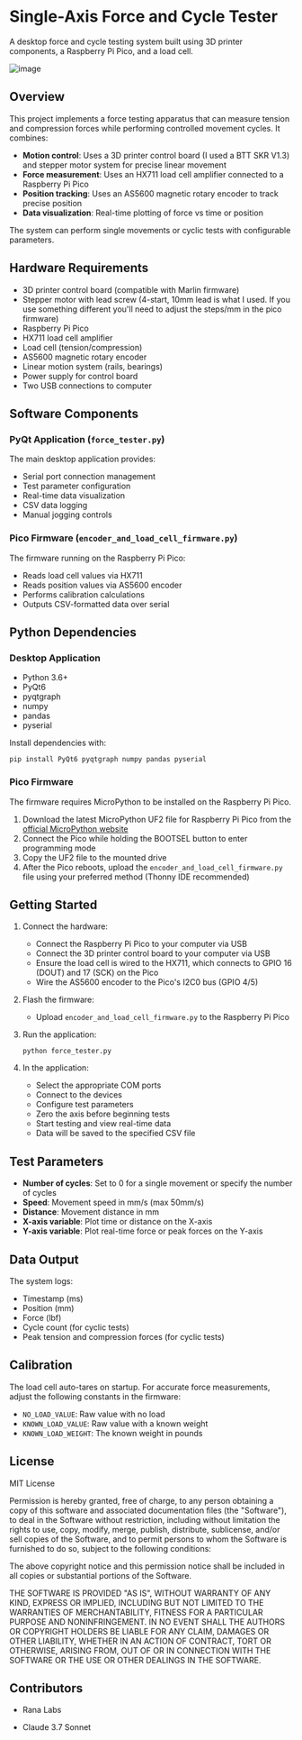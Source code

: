 # Single-Axis Force and Cycle Tester

A desktop force and cycle testing system built using 3D printer components, a Raspberry Pi Pico, and a load cell.

![image](https://github.com/user-attachments/assets/df4553b8-cf00-4f14-a9e7-02c04bd43322)


## Overview

This project implements a force testing apparatus that can measure tension and compression forces while performing controlled movement cycles. It combines:

- **Motion control**: Uses a 3D printer control board (I used a BTT SKR V1.3) and stepper motor system for precise linear movement
- **Force measurement**: Uses an HX711 load cell amplifier connected to a Raspberry Pi Pico
- **Position tracking**: Uses an AS5600 magnetic rotary encoder to track precise position
- **Data visualization**: Real-time plotting of force vs time or position

The system can perform single movements or cyclic tests with configurable parameters.

## Hardware Requirements

- 3D printer control board (compatible with Marlin firmware)
- Stepper motor with lead screw (4-start, 10mm lead is what I used.  If you use something different you'll need to adjust the steps/mm in the pico firmware)
- Raspberry Pi Pico
- HX711 load cell amplifier
- Load cell (tension/compression)
- AS5600 magnetic rotary encoder
- Linear motion system (rails, bearings)
- Power supply for control board
- Two USB connections to computer

## Software Components

### PyQt Application (`force_tester.py`)

The main desktop application provides:
- Serial port connection management
- Test parameter configuration
- Real-time data visualization
- CSV data logging
- Manual jogging controls

### Pico Firmware (`encoder_and_load_cell_firmware.py`)

The firmware running on the Raspberry Pi Pico:
- Reads load cell values via HX711
- Reads position values via AS5600 encoder
- Performs calibration calculations
- Outputs CSV-formatted data over serial

## Python Dependencies

### Desktop Application
- Python 3.6+
- PyQt6
- pyqtgraph
- numpy
- pandas
- pyserial

Install dependencies with:
```
pip install PyQt6 pyqtgraph numpy pandas pyserial
```

### Pico Firmware
The firmware requires MicroPython to be installed on the Raspberry Pi Pico.

1. Download the latest MicroPython UF2 file for Raspberry Pi Pico from the [official MicroPython website](https://micropython.org/download/rp2-pico/)
2. Connect the Pico while holding the BOOTSEL button to enter programming mode
3. Copy the UF2 file to the mounted drive
4. After the Pico reboots, upload the `encoder_and_load_cell_firmware.py` file using your preferred method (Thonny IDE recommended)

## Getting Started

1. Connect the hardware:
   - Connect the Raspberry Pi Pico to your computer via USB
   - Connect the 3D printer control board to your computer via USB
   - Ensure the load cell is wired to the HX711, which connects to GPIO 16 (DOUT) and 17 (SCK) on the Pico
   - Wire the AS5600 encoder to the Pico's I2C0 bus (GPIO 4/5)

2. Flash the firmware:
   - Upload `encoder_and_load_cell_firmware.py` to the Raspberry Pi Pico

3. Run the application:
   ```
   python force_tester.py
   ```

4. In the application:
   - Select the appropriate COM ports
   - Connect to the devices
   - Configure test parameters
   - Zero the axis before beginning tests
   - Start testing and view real-time data
   - Data will be saved to the specified CSV file

## Test Parameters

- **Number of cycles**: Set to 0 for a single movement or specify the number of cycles
- **Speed**: Movement speed in mm/s (max 50mm/s)
- **Distance**: Movement distance in mm 
- **X-axis variable**: Plot time or distance on the X-axis
- **Y-axis variable**: Plot real-time force or peak forces on the Y-axis

## Data Output

The system logs:
- Timestamp (ms)
- Position (mm)
- Force (lbf)
- Cycle count (for cyclic tests)
- Peak tension and compression forces (for cyclic tests)

## Calibration

The load cell auto-tares on startup. For accurate force measurements, adjust the following constants in the firmware:
- `NO_LOAD_VALUE`: Raw value with no load
- `KNOWN_LOAD_VALUE`: Raw value with a known weight
- `KNOWN_LOAD_WEIGHT`: The known weight in pounds

## License

MIT License

Permission is hereby granted, free of charge, to any person obtaining a copy
of this software and associated documentation files (the "Software"), to deal
in the Software without restriction, including without limitation the rights
to use, copy, modify, merge, publish, distribute, sublicense, and/or sell
copies of the Software, and to permit persons to whom the Software is
furnished to do so, subject to the following conditions:

The above copyright notice and this permission notice shall be included in all
copies or substantial portions of the Software.

THE SOFTWARE IS PROVIDED "AS IS", WITHOUT WARRANTY OF ANY KIND, EXPRESS OR
IMPLIED, INCLUDING BUT NOT LIMITED TO THE WARRANTIES OF MERCHANTABILITY,
FITNESS FOR A PARTICULAR PURPOSE AND NONINFRINGEMENT. IN NO EVENT SHALL THE
AUTHORS OR COPYRIGHT HOLDERS BE LIABLE FOR ANY CLAIM, DAMAGES OR OTHER
LIABILITY, WHETHER IN AN ACTION OF CONTRACT, TORT OR OTHERWISE, ARISING FROM,
OUT OF OR IN CONNECTION WITH THE SOFTWARE OR THE USE OR OTHER DEALINGS IN THE
SOFTWARE.

## Contributors

- Rana Labs

- Claude 3.7 Sonnet
